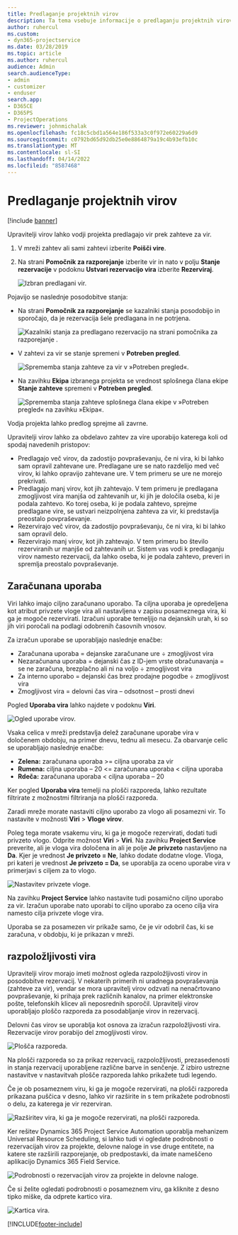 ```yaml
---
title: Predlaganje projektnih virov
description: Ta tema vsebuje informacije o predlaganju projektnih virov.
author: ruhercul
ms.custom:
- dyn365-projectservice
ms.date: 03/28/2019
ms.topic: article
ms.author: ruhercul
audience: Admin
search.audienceType:
- admin
- customizer
- enduser
search.app:
- D365CE
- D365PS
- ProjectOperations
ms.reviewer: johnmichalak
ms.openlocfilehash: fc18c5cbd1a564e186f533a3c0f972e60229a6d9
ms.sourcegitcommit: c0792bd65d92db25e0e8864879a19c4b93efb10c
ms.translationtype: MT
ms.contentlocale: sl-SI
ms.lasthandoff: 04/14/2022
ms.locfileid: "8587468"
---
```

# <a name="propose-project-resources"></a>Predlaganje projektnih virov

[!include [banner](../includes/psa-now-project-operations.md)]

Upravitelji virov lahko vodji projekta predlagajo vir prek zahteve za vir.

1. V mreži zahtev ali sami zahtevi izberite **Poišči vire**.
2. Na strani **Pomočnik za razporejanje** izberite vir in nato v polju **Stanje rezervacije** v podoknu **Ustvari rezervacijo vira** izberite **Rezerviraj**.

    ![Izbran predlagani vir.](media/Resource-Management-image62.png)

Pojavijo se naslednje posodobitve stanja:

- Na strani **Pomočnik za razporejanje** se kazalniki stanja posodobijo in sporočajo, da je rezervacija šele predlagana in ne potrjena.

    ![Kazalniki stanja za predlagano rezervacijo na strani pomočnika za razporejanje .](media/Resource-Management-image63.png)

- V zahtevi za vir se stanje spremeni v **Potreben pregled**.

    ![Sprememba stanja zahteve za vir v »Potreben pregled«.](media/Resource-Management-image64.png)

- Na zavihku **Ekipa** izbranega projekta se vrednost splošnega člana ekipe **Stanje zahteve** spremeni v **Potreben pregled**.

    ![Sprememba stanja zahteve splošnega člana ekipe v »Potreben pregled« na zavihku »Ekipa«.](media/Resource-Management-image48.png)

Vodja projekta lahko predlog sprejme ali zavrne.

Upravitelji virov lahko za obdelavo zahtev za vire uporabijo katerega koli od spodaj navedenih pristopov:

- Predlagajo več virov, da zadostijo povpraševanju, če ni vira, ki bi lahko sam opravil zahtevane ure. Predlagane ure se nato razdelijo med več virov, ki lahko opravijo zahtevane ure. V tem primeru se ure ne morejo prekrivati.
- Predlagajo manj virov, kot jih zahtevajo. V tem primeru je predlagana zmogljivost vira manjša od zahtevanih ur, ki jih je določila oseba, ki je podala zahtevo. Ko torej oseba, ki je podala zahtevo, sprejme predlagane vire, se ustvari neizpolnjena zahteva za vir, ki predstavlja preostalo povpraševanje.
- Rezervirajo več virov, da zadostijo povpraševanju, če ni vira, ki bi lahko sam opravil delo.
- Rezervirajo manj virov, kot jih zahtevajo. V tem primeru bo število rezerviranih ur manjše od zahtevanih ur. Sistem vas vodi k predlaganju virov namesto rezervacij, da lahko oseba, ki je podala zahtevo, preveri in spremlja preostalo povpraševanje.

## <a name="billable-utilization"></a>Zaračunana uporaba

Viri lahko imajo ciljno zaračunano uporabo. Ta ciljna uporaba je opredeljena kot atribut privzete vloge vira ali nastavljena v zapisu posameznega vira, ki ga je mogoče rezervirati. Izračuni uporabe temeljijo na dejanskih urah, ki so jih viri poročali na podlagi odobrenih časovnih vnosov.

Za izračun uporabe se uporabljajo naslednje enačbe:

- Zaračunana uporaba = dejanske zaračunane ure ÷ zmogljivost vira
- Nezaračunana uporaba = dejanski čas z ID-jem vrste obračunavanja = se ne zaračuna, brezplačno ali ni na voljo ÷ zmogljivost vira
- Za interno uporabo = dejanski čas brez prodajne pogodbe ÷ zmogljivost vira
- Zmogljivost vira = delovni čas vira – odsotnost – prosti dnevi

Pogled **Uporaba vira** lahko najdete v podoknu **Viri**.

![Ogled uporabe virov.](media/Resource-Management-image65.png)

Vsaka celica v mreži predstavlja delež zaračunane uporabe vira v določenem obdobju, na primer dnevu, tednu ali mesecu. Za obarvanje celic se uporabljajo naslednje enačbe:

- **Zelena:** zaračunana uporaba \>= ciljna uporaba za vir
- **Rumena:** ciljna uporaba – 20 \<= zaračunana uporaba \< ciljna uporaba
- **Rdeča:** zaračunana uporaba \< ciljna uporaba – 20

Ker pogled **Uporaba vira** temelji na plošči razporeda, lahko rezultate filtrirate z možnostmi filtriranja na plošči razporeda.

Zaradi mreže morate nastaviti ciljno uporabo za vlogo ali posamezni vir. To nastavite v možnosti **Viri** \> **Vloge virov**.

Poleg tega morate vsakemu viru, ki ga je mogoče rezervirati, dodati tudi privzeto vlogo. Odprite možnost **Viri** \> **Viri**. Na zavihku **Project Service** preverite, ali je vloga vira določena in ali je polje **Je privzeto** nastavljeno na **Da**. Kjer je vrednost **Je privzeto = Ne**, lahko dodate dodatne vloge. Vloga, pri kateri je vrednost **Je privzeto = Da**, se uporablja za oceno uporabe vira v primerjavi s ciljem za to vlogo.

![Nastavitev privzete vloge.](media/Resource-Management-image67.png)

Na zavihku **Project Service** lahko nastavite tudi posamično ciljno uporabo za vir. Izračun uporabe nato uporabi to ciljno uporabo za oceno cilja vira namesto cilja privzete vloge vira.

Uporaba se za posamezen vir prikaže samo, če je vir odobril čas, ki se zaračuna, v obdobju, ki je prikazan v mreži.

## <a name="resource-availability"></a>razpoložljivosti vira

Upravitelji virov morajo imeti možnost ogleda razpoložljivosti virov in posodobitve rezervacij. V nekaterih primerih ni uradnega povpraševanja (zahteve za vir), vendar se mora upravitelj virov odzvati na nenačrtovano povpraševanje, ki prihaja prek različnih kanalov, na primer elektronske pošte, telefonskih klicev ali neposrednih sporočil. Upravitelji virov uporabljajo ploščo razporeda za posodabljanje virov in rezervacij.

Delovni čas virov se uporablja kot osnova za izračun razpoložljivosti vira. Rezervacije virov porabijo del zmogljivosti virov.

![Plošča razporeda.](media/Resource-Management-image68.png)

Na plošči razporeda so za prikaz rezervacij, razpoložljivosti, prezasedenosti in stanja rezervacij uporabljene različne barve in senčenje. Z izbiro ustrezne nastavitve v nastavitvah plošče razporeda lahko prikažete tudi legendo.

Če je ob posameznem viru, ki ga je mogoče rezervirati, na plošči razporeda prikazana puščica v desno, lahko vir razširite in s tem prikažete podrobnosti o delu, za katerega je vir rezerviran.

![Razširitev vira, ki ga je mogoče rezervirati, na plošči razporeda.](media/Resource-Management-image69.png)

Ker rešitev Dynamics 365 Project Service Automation uporablja mehanizem Universal Resource Scheduling, si lahko tudi vi ogledate podrobnosti o rezervacijah virov za projekte, delovne naloge in vse druge entitete, na katere ste razširili razporejanje, ob predpostavki, da imate nameščeno aplikacijo Dynamics 365 Field Service.

![Podrobnosti o rezervacijah virov za projekte in delovne naloge.](media/Resource-Management-image70.png)

Če si želite ogledati podrobnosti o posameznem viru, ga kliknite z desno tipko miške, da odprete kartico vira.

![Kartica vira.](media/Resource-Management-image71.png)


[!INCLUDE[footer-include](../includes/footer-banner.md)]
